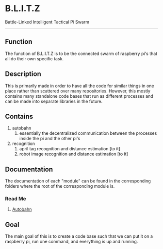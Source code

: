 # B.L.I.T.Z

Battle-Linked Intelligent Tactical Pi Swarm

---

## Function

The function of B.L.I.T.Z is to be the connected swarm of raspberry pi's that all do their own specific task.

## Description

This is primarily made in order to have all the code for similar things in one place rather than scattered over many repositories. However, this mostly contains many standalone code bases that run as different processes and can be made into separate libraries in the future.

## Contains

1. autobahn
   1. essentially the decentralized communication between the processes inside the pi and the other pi's
2. recognition
   1. april tag recognition and distance estimation [to it]
   2. robot image recognition and distance estimation [to it]

## Documentation

The documentation of each "module" can be found in the corresponding folders where the root of the corresponding module is.

### Read Me

1. [Autobahn](autobahn/README.md)

## Goal

The main goal of this is to create a code base such that we can put it on a raspberry pi, run one command, and everything is up and running.
